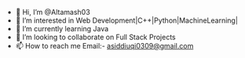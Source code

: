 - 👋 Hi, I’m @Altamash03
- 👀 I’m interested in Web Development|C++|Python|MachineLearning|
- 🌱 I’m currently learning Java
- 💞️ I’m looking to collaborate on Full Stack Projects
- 📫 How to reach me Email:- asiddiuqi0309@gmail.com

<!---
Altamash03/Altamash03 is a ✨ special ✨ repository because its `README.md` (this file) appears on your GitHub profile.
You can click the Preview link to take a look at your changes.
--->

